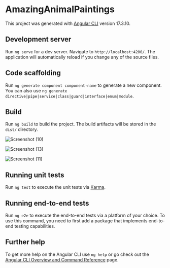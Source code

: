 # AmazingAnimalPaintings

This project was generated with [Angular CLI](https://github.com/angular/angular-cli) version 17.3.10.

## Development server

Run `ng serve` for a dev server. Navigate to `http://localhost:4200/`. The application will automatically reload if you change any of the source files.

## Code scaffolding

Run `ng generate component component-name` to generate a new component. You can also use `ng generate directive|pipe|service|class|guard|interface|enum|module`.

## Build

Run `ng build` to build the project. The build artifacts will be stored in the `dist/` directory.

![Screenshot (10)](https://github.com/user-attachments/assets/3d94b01a-48a7-47ce-832b-f890ee89a0eb)

![Screenshot (13)](https://github.com/user-attachments/assets/2b038106-32fa-43ee-ab6d-d1d2ab4eecc0)

![Screenshot (11)](https://github.com/user-attachments/assets/42cea0ba-4387-4eb7-baa5-0b32cb6db7cb)

## Running unit tests

Run `ng test` to execute the unit tests via [Karma](https://karma-runner.github.io).

## Running end-to-end tests

Run `ng e2e` to execute the end-to-end tests via a platform of your choice. To use this command, you need to first add a package that implements end-to-end testing capabilities.

## Further help

To get more help on the Angular CLI use `ng help` or go check out the [Angular CLI Overview and Command Reference](https://angular.io/cli) page.
